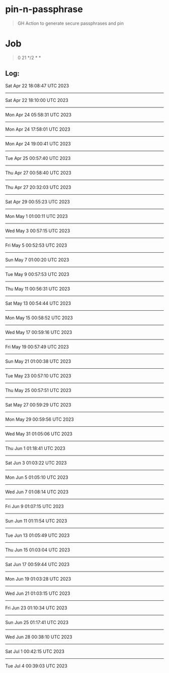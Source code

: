 # pin-n-passphrase

> GH Action to generate secure passphrases and pin

# Job

> 0 21 */2 * *

## Log:



Sat Apr 22 18:08:47 UTC 2023

---

Sat Apr 22 18:10:00 UTC 2023

---

Mon Apr 24 05:58:31 UTC 2023

---

Mon Apr 24 17:58:01 UTC 2023

---

Mon Apr 24 19:00:41 UTC 2023

---

Tue Apr 25 00:57:40 UTC 2023

---

Thu Apr 27 00:58:40 UTC 2023

---

Thu Apr 27 20:32:03 UTC 2023

---

Sat Apr 29 00:55:23 UTC 2023

---

Mon May  1 01:00:11 UTC 2023

---

Wed May  3 00:57:15 UTC 2023

---

Fri May  5 00:52:53 UTC 2023

---

Sun May  7 01:00:20 UTC 2023

---

Tue May  9 00:57:53 UTC 2023

---

Thu May 11 00:56:31 UTC 2023

---

Sat May 13 00:54:44 UTC 2023

---

Mon May 15 00:58:52 UTC 2023

---

Wed May 17 00:59:16 UTC 2023

---

Fri May 19 00:57:49 UTC 2023

---

Sun May 21 01:00:38 UTC 2023

---

Tue May 23 00:57:10 UTC 2023

---

Thu May 25 00:57:51 UTC 2023

---

Sat May 27 00:59:29 UTC 2023

---

Mon May 29 00:59:56 UTC 2023

---

Wed May 31 01:05:06 UTC 2023

---

Thu Jun  1 01:18:41 UTC 2023

---

Sat Jun  3 01:03:22 UTC 2023

---

Mon Jun  5 01:05:10 UTC 2023

---

Wed Jun  7 01:08:14 UTC 2023

---

Fri Jun  9 01:07:15 UTC 2023

---

Sun Jun 11 01:11:54 UTC 2023

---

Tue Jun 13 01:05:49 UTC 2023

---

Thu Jun 15 01:03:04 UTC 2023

---

Sat Jun 17 00:59:44 UTC 2023

---

Mon Jun 19 01:03:28 UTC 2023

---

Wed Jun 21 01:03:15 UTC 2023

---

Fri Jun 23 01:10:34 UTC 2023

---

Sun Jun 25 01:17:41 UTC 2023

---

Wed Jun 28 00:38:10 UTC 2023

---

Sat Jul  1 00:42:15 UTC 2023

---

Tue Jul  4 00:39:03 UTC 2023
